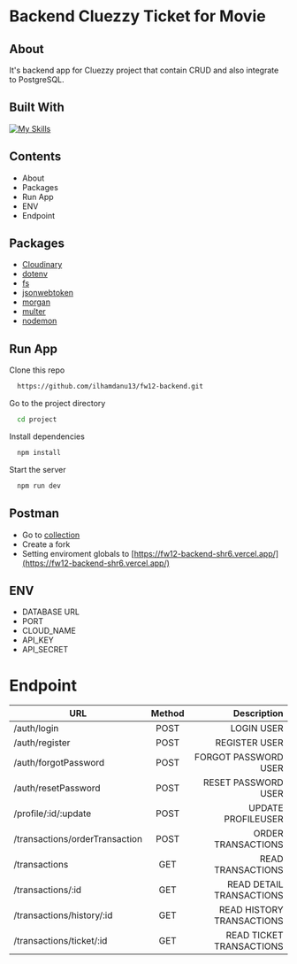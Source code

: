 # Backend Cluezzy Ticket for Movie

## About
It's backend app for Cluezzy project that contain CRUD and also integrate to PostgreSQL.

## Built With
[![My Skills](https://skills.thijs.gg/icons?i=express,nodejs,postgres,supabase,postman&theme=light)](https://skills.thijs.gg)

## Contents
- About
- Packages
- Run App
- ENV
- Endpoint

## Packages
- [Cloudinary](https://cloudinary.com/)
- [dotenv](https://www.npmjs.com/package/dotenv)
- [fs](https://www.npmjs.com/package/fs-react)
- [jsonwebtoken](https://www.npmjs.com/package/jsonwebtoken)
- [morgan](https://www.npmjs.com/package/morgan)
- [multer](https://expressjs.com/en/resources/middleware/multer.html)
- [nodemon](https://www.npmjs.com/package/nodemon)

## Run App
Clone this repo
```bash
  https://github.com/ilhamdanu13/fw12-backend.git
```
Go to the project directory

```bash
  cd project
```

Install dependencies

```bash
  npm install
```

Start the server

```bash
  npm run dev
```

## Postman
- Go to [collection](https://www.postman.com/crimson-meteor-607305/workspace/cluezzy/globals)
- Create a fork
- Setting enviroment globals to [https://fw12-backend-shr6.vercel.app/](https://fw12-backend-shr6.vercel.app/)

## ENV
- DATABASE URL
- PORT 
- CLOUD_NAME
- API_KEY
- API_SECRET

# Endpoint
|                              URL                         | Method | Description |
| -------------------------------------------------------- |:------:| --------------------------------------------:|
| /auth/login                                              | POST  |                                    LOGIN USER |
| /auth/register                                           | POST  |                                 REGISTER USER |
| /auth/forgotPassword                                     | POST  |                          FORGOT PASSWORD USER |
| /auth/resetPassword                                      | POST  |                          RESET PASSWORD USER  |
| /profile/:id/:update                                     | POST  |                           UPDATE PROFILEUSER  |
| /transactions/orderTransaction                           | POST  |                            ORDER TRANSACTIONS |
| /transactions                                            | GET   |                             READ TRANSACTIONS |
| /transactions/:id                                        | GET   |                      READ DETAIL TRANSACTIONS |
| /transactions/history/:id                                | GET   |                     READ HISTORY TRANSACTIONS |
| /transactions/ticket/:id                                 | GET   |                      READ TICKET TRANSACTIONS |

